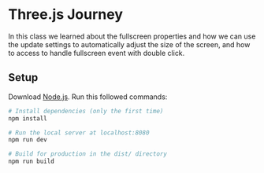 # Three.js Journey

In this class we learned about the fullscreen properties and how we can use the update settings to 
automatically adjust the size of the screen, and how to access to handle fullscreen event with double click.

## Setup
Download [Node.js](https://nodejs.org/en/download/).
Run this followed commands:

``` bash
# Install dependencies (only the first time)
npm install

# Run the local server at localhost:8080
npm run dev

# Build for production in the dist/ directory
npm run build
```
